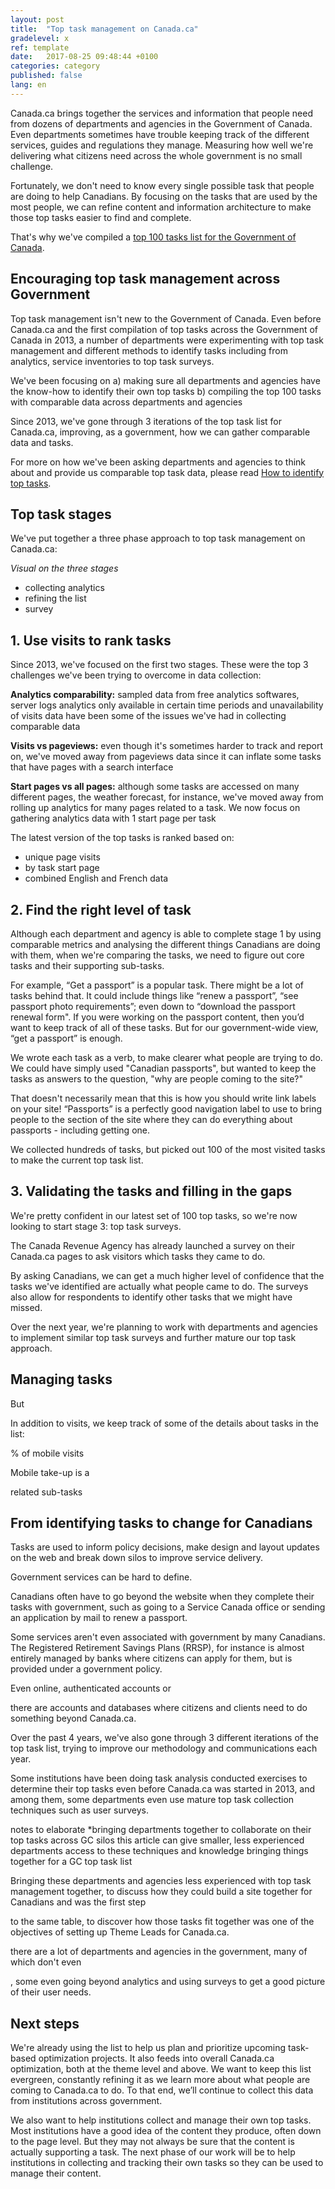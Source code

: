 ```yaml
---
layout: post
title:  "Top task management on Canada.ca"
gradelevel: x
ref: template
date:   2017-08-25 09:48:44 +0100
categories: category
published: false
lang: en
---
```

 
Canada.ca brings together the services and information that people need from dozens of departments and agencies in the Government of Canada. Even departments sometimes have trouble keeping track of the different services, guides and regulations they manage. Measuring how well we're delivering what citizens need across the whole government is no small challenge.

Fortunately, we don't need to know every single possible task that people are doing to help Canadians. By focusing on the tasks that are used by the most people, we can refine content and information architecture to make those top tasks easier to find and complete.

That's why we've compiled a [top 100 tasks list for the Government of Canada]().

## Encouraging top task management across Government
 
Top task management isn't new to the Government of Canada. Even before Canada.ca and the first compilation of top tasks across the Government of Canada in 2013, a number of departments were experimenting with top task management and different methods to identify tasks including from analytics, service inventories to top task surveys.

We've been focusing on
a) making sure all departments and agencies have the know-how to identify their own top tasks
b) compiling the top 100 tasks with comparable data across departments and agencies

Since 2013, we've gone through 3 iterations of the top task list for Canada.ca, improving, as a government, how we can gather comparable data and tasks. 

For more on how we've been asking departments and agencies to think about and provide us comparable top task data, please read [How to identify top tasks]().

## Top task stages



We've put together a three phase approach to top task management on Canada.ca:

*Visual on the three stages*

- collecting analytics
- refining the list
- survey


## 1. Use visits to rank tasks

Since 2013, we've focused on the first two stages. These were the top 3 challenges we've been trying to overcome in data collection:

**Analytics comparability:** sampled data from free analytics softwares, server logs analytics only available in certain time periods and unavailability of visits data have been some of the issues we've had in collecting comparable data

**Visits vs pageviews:** even though it's sometimes harder to track and report on, we've moved away from pageviews data since it can inflate some tasks that have pages with a search interface

**Start pages vs all pages:** although some tasks are accessed on many different pages, the weather forecast, for instance, we've moved away from rolling up analytics for many pages related to a task. We now focus on gathering analytics data with 1 start page per task

The latest version of the top tasks is ranked based on:
- unique page visits
- by task start page
- combined English and French data

## 2. Find the right level of task

Although each department and agency is able to complete stage 1 by using comparable metrics and analysing the different things Canadians are doing with them, when we're comparing the tasks, we need to figure out core tasks and their supporting sub-tasks.

For example, “Get a passport” is a popular task. There might be a lot of tasks behind that. It  could include things like “renew a passport”, “see passport photo requirements”; even down to “download the passport renewal form". If you were working on the passport content, then you’d want to keep track of all of these tasks. But for our government-wide view, “get a passport” is enough. 
 
We wrote each task as a verb, to make clearer what people are trying to do. We could have simply used "Canadian passports", but wanted to keep the tasks as answers to the question, "why are people coming to the site?"
 
That doesn't necessarily mean that this is how you should write link labels on your site! “Passports” is a perfectly good navigation label to use to bring people to the section of the site where they can do everything about passports - including getting one. 

We collected hundreds of tasks, but picked out 100 of the most visited tasks to make the current top task list. 

## 3. Validating the tasks and filling in the gaps

We're pretty confident in our latest set of 100 top tasks, so we're now looking to start stage 3: top task surveys.

The Canada Revenue Agency has already launched a survey on their Canada.ca pages to ask visitors which tasks they came to do.

By asking Canadians, we can get a much higher level of confidence that the tasks we've identified are actually what people came to do. The surveys also allow for respondents to identify other tasks that we might have missed.

Over the next year, we're planning to work with departments and agencies to implement similar top task surveys and further mature our top task approach.

## Managing tasks

But 

In addition to visits, we keep track of some of the details about tasks in the list:

% of mobile visits

Mobile take-up is a 

related sub-tasks








## From identifying tasks to change for Canadians

Tasks are used to inform policy decisions, make design and layout updates on the web and break down silos to improve service delivery.




Government services can be hard to define. 



Canadians often have to go beyond the website when they complete their tasks with government, such as going to a Service Canada office or sending an application by mail to renew a passport. 

Some services aren't even associated with government by many Canadians. The Registered Retirement Savings Plans (RRSP), for instance is almost entirely managed by banks where citizens can apply for them, but is provided under a government policy.

Even online, authenticated accounts or 

there are accounts and databases where citizens and clients need to do something beyond Canada.ca. 

<!--
questions to answer
what exactly are tasks? how are they different from services? what about the sub-tasks and offline tasks that are important?
what does task management allow us to accomplish?
how do we manage canada.ca performance by what the user is trying to do?
-->







Over the past 4 years, we've also gone through 3 different iterations of the top task list, trying to improve our methodology and communications each year. 


Some institutions have been doing task analysis conducted exercises to determine their top tasks even before Canada.ca was started in 2013, and among them, some departments even use mature top task collection techniques such as user surveys.

notes to elaborate
*bringing departments together to collaborate on their top tasks across GC silos
this article can give smaller, less experienced departments access to these techniques and knowledge
bringing things together for a GC top task list

Bringing these departments and agencies less experienced with top task management together, to discuss how they could build a site together for Canadians and was the first step 

to the same table, to discover how those tasks fit together was one of the objectives of setting up Theme Leads for Canada.ca.

there are a lot of departments and agencies in the government, many of which don't even 

, some even going beyond analytics and using surveys to get a good picture of their user needs. 






 
## Next steps
 
We're already using the list to help us plan and prioritize upcoming task-based optimization projects. It also feeds into overall Canada.ca optimization, both at the theme level and above. We want to keep this list evergreen, constantly refining it as we learn more about what people are coming to Canada.ca to do. To that end, we’ll continue to collect this data from institutions across government. 
 
We also want to help institutions collect and manage their own top tasks. Most institutions have a good idea of the content they produce, often down to the page level. But they may not always be sure that the content is actually supporting a task. The next phase of our work will be to help institutions in collecting and tracking their own tasks so they can be used to manage their content. 

